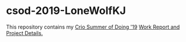 # csod-2019-LoneWolfKJ
This repository contains my [Crio Summer of Doing '19](https://www.crio.do/csod) [Work Report and Project Details.](https://criodo.github.io/csod-2019-LoneWolfKJ/)
